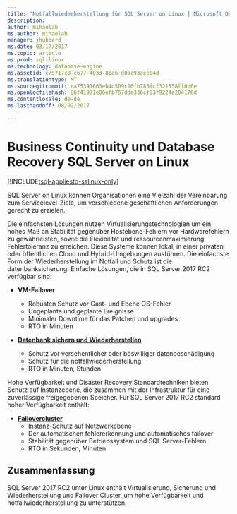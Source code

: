 ```yaml
---
title: "Notfallwiederherstellung für SQL Server on Linux | Microsoft Docs"
description: 
author: mihaelab
ms.author: mihaelab
manager: jhubbard
ms.date: 03/17/2017
ms.topic: article
ms.prod: sql-linux
ms.technology: database-engine
ms.assetid: c75717c8-c677-4033-8ca6-d0ac93aee04d
ms.translationtype: MT
ms.sourcegitcommit: ea75391663eb4d509c10fb785fcf321558ff0b6e
ms.openlocfilehash: 86f41971e06efb767dde336cf93f9224a204176d
ms.contentlocale: de-de
ms.lasthandoff: 08/02/2017

---
```

# <a name="business-continuity-and-database-recovery-sql-server-on-linux"></a>Business Continuity und Database Recovery SQL Server on Linux

[!INCLUDE[tsql-appliesto-sslinux-only](../../docs/includes/tsql-appliesto-sslinux-only.md)]

SQL Server on Linux können Organisationen eine Vielzahl der Vereinbarung zum Servicelevel-Ziele, um verschiedene geschäftlichen Anforderungen gerecht zu erzielen.

Die einfachsten Lösungen nutzen Virtualisierungstechnologien um ein hohes Maß an Stabilität gegenüber Hostebene-Fehlern vor Hardwarefehlern zu gewährleisten, sowie die Flexibilität und ressourcenmaximierung Fehlertoleranz zu erreichen. Diese Systeme können lokal, in einer privaten oder öffentlichen Cloud und Hybrid-Umgebungen ausführen. Die einfachste Form der Wiederherstellung im Notfall und Schutz ist die datenbanksicherung. Einfache Lösungen, die in SQL Server 2017 RC2 verfügbar sind:

- **VM-Failover**
    - Robusten Schutz vor Gast- und Ebene OS-Fehler
    - Ungeplante und geplante Ereignisse
    - Minimaler Downtime für das Patchen und upgrades
    - RTO in Minuten


- [**Datenbank sichern und Wiederherstellen**](sql-server-linux-backup-and-restore-database.md) 
    - Schutz vor versehentlicher oder böswilliger datenbeschädigung
    - Schutz für die notfallwiederherstellung
    - RTO in Minuten, Stunden

Hohe Verfügbarkeit und Disaster Recovery Standardtechniken bieten Schutz auf Instanzebene, die zusammen mit der Infrastruktur für eine zuverlässige freigegebenen Speicher. Für SQL Server 2017 RC2 standard hoher Verfügbarkeit enthält:

- [**Failovercluster**](sql-server-linux-shared-disk-cluster-configure.md)
    - Instanz-Schutz auf Netzwerkebene
    - Der automatischen fehlererkennung und automatisches failover
    - Stabilität gegenüber Betriebssystem und SQL Server-Fehlern
    - RTO in Sekunden, Minuten


## <a name="summary"></a>Zusammenfassung

SQL Server 2017 RC2 unter Linux enthält Virtualisierung, Sicherung und Wiederherstellung und Failover Cluster, um hohe Verfügbarkeit und notfallwiederherstellung zu unterstützen. 
